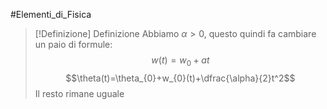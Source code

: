 #Elementi_di_Fisica 
>[!Definizione]  Definizione
>Abbiamo $\alpha>0$, questo quindi fa cambiare un paio di formule:
>$$w(t)=w_{0}+at$$
>$$\theta(t)=\theta_{0}+w_{0}(t)+\dfrac{\alpha}{2}t^2$$
>Il resto rimane uguale

